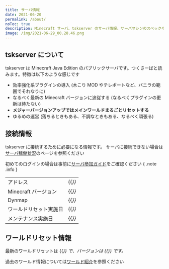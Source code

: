 ```yaml
---
title: サーバ情報
date: 2021-06-20
permalink: /about/
noToc: true
description: Minecraft サーバ、tskserver のサーバ情報。サーバマシンのスペックや接続するための情報、ワールド構成についてまとめています。
image: /img/2021-06-29_00.28.46.png
---
```


## tskserver について
tskserver は Minecraft Java Edition のパブリックサーバです。つくさーばと読みます。特徴は以下のような感じです

- 効率強化系プラグインの導入 (木こり MOD やテレポートなど、バニラの範囲でそれなりに)
- なるべく最新の Minecraft バージョンに追従する (なるべくプラグインの更新は待たない)
- **メジャーバージョンアップではメインワールドまるごとリセットする**
- ゆるめの運営 (落ちるときもある、不調なときもある、なるべく頑張る)

## 接続情報
tskserver に接続するために必要になる情報です。
サーバに接続できない場合は[サーバ稼働状況](/status)のページを参照ください

初めてのログインの場合は事前に[サーバ参加ガイド](/introduction)をご確認ください
{ .note .info }

|||
|:---|:---|
| アドレス               | {{<var servers.tskserver.host>}} |
| Minecraft バージョン   | {{<var servers.tskserver.version>}} |
| Dynmap                 | {{<var servers.tskserver.dynmap_url >}} |
| ワールドリセット実施日 | {{<var servers.tskserver.last_reset_at >}} |
| メンテナンス実施日     | {{<var servers.tskserver.last_maintenance_date >}} |


## ワールドリセット情報
最新のワールドリセットは {{<var servers.tskserver.last_reset_at >}} で、バージョンは {{<var servers.tskserver.version >}} です。

過去のワールド情報については[ワールド紹介](/worlds)を参照ください
